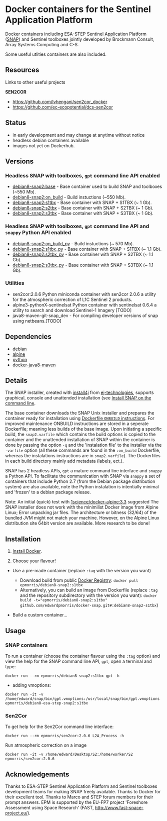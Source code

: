 # Docker containers for the Sentinel Application Platform

Docker containers including ESA-STEP Sentinel Application Platform ([SNAP]( http://step.esa.int/main/toolboxes/snap/)) and Sentinel toolboxes jointly developed by Brockmann Consult, Array Systems Computing and C-S.

Some useful utlities containers are also included.

## Resources
Links to other useful projects

**SEN2COR**
+ https://github.com/lvhengani/sen2cor_docker
+ https://github.com/ec-ecopotential/dcs-sen2cor

## Status
+ in early development and may change at anytime without notice
+ headless debian containers available 
+ images not yet on Dockerhub.

## Versions

### Headless SNAP with toolboxes, `gpt` command line API enabled
+ [debian8-snap2:base]() - Base container used to build SNAP and toolboxes (~550 Mb).
+ [debian8-snap2:on_build]() - Build instuctions (~550 Mb).
+ [debian8-snap2:s1tbx]()  - Base container with SNAP + S1TBX (~ 1 Gb).
+ [debian8-snap2:s2tbx]()  - Base container with SNAP + S2TBX (~ 1 Gb).
+ [debian8-snap2:s3tbx]()  - Base container with SNAP + S3TBX (~ 1 Gb).

### Headless SNAP with toolboxes, `gpt` command line API and `snappy` Python API enabled
+ [debian8-snap2:on_build_py]() - Build instuctions (~ 570 Mb).
+ [debian8-snap2:s1tbx_py]()  - Base container with SNAP + S1TBX (~ 1.1 Gb).
+ [debian8-snap2:s2tbx_py]()  - Base container with SNAP + S2TBX (~ 1.1 Gb).
+ [debian8-snap2:s3tbx_py]()  - Base container with SNAP + S3TBX (~ 1.1 Gb).

### Utilities
+ sen2cor:2.0.6 Python miniconda container with sen2cor 2.0.6 a utility for the atmospheric correction of L1C Sentinel 2 products.
+ alpine3-pythonX-sentinelsat Python container with sentinelsat 0.6.4 a utility to search and download Sentinel-1 Imagery [TODO]
+ java8-maven-git-snap_dev - For compiling developer versions of snap using netbeans.[TODO]

## Dependencies

+ [debian](https://hub.docker.com/_/debian/)
+ [alpine](https://hub.docker.com/_/alpine/)
+ [python](https://hub.docker.com/_/python/)
+ [docker-java8-maven](https://hub.docker.com/r/jamesdbloom/docker-java8-maven/)

## Details
The SNAP installer, created with [install4j](http://www.ej-technologies.com/products/install4j/overview.html) from [ej-technologies](http://www.ej-technologies.com/index.html), supports graphical, console and unattended installation (see [Install SNAP on the command line](https://senbox.atlassian.net/wiki/display/SNAP/Install+SNAP+on+the+command+line). 

The base container downloads the SNAP Unix installer and prepares the container ready for installation using [Dockerfile `ONBUILD` instructions](https://docs.docker.com/engine/reference/builder/#onbuild). For improved maintenance ONBUILD instructions are stored in a seperate Dockerfile; meaning less builds of the base image. Upon initiating a specific build, the `snap2.varfile` which contains the build options is copied to the container and the unattended installation of SNAP within the container is done by passing the option `-q` and the 'instalation file' to the installer via the `-varfile` option (all these commands are found in the `:on_build` Dockerfile, whereas the instalations instructions are in `snap2.varfile`). The Dockerfiles in each build directory mainly add metadata (labels, ect.).

SNAP has 2 headless APIs, `gpt` a mature command line interface and `snappy` a Python API. To facilitate the communication with SNAP via `snappy` a set of containers that include Python 2.7 (from the Debian package distribution system) are also available, note the Python instalation is intentially minimal and 'frozen' to a debian package release. 

Note: An initial (quick) test with [1science/docker-alpine:3.3](https://github.com/1science/docker-alpine) suggested The SNAP installer does not work with the minimilist Docker image from Alpine Linux; Error unpacking jar files. The architecture or bitness (32/64) of the bundled JVM might not match your machine. However, on the Alpine Linux distribution site 64bit version are available. More research to be done! 

## Installation

1.  [Install Docker](https://docs.docker.com/engine/installation/).

1. Choose your flavour!

+ Use a pre-made container (replace `:tag` with the version you want)
    + Download build from public [Docker Registry](https://index.docker.io/): `docker pull epmorris/debian8-snap2:s1tbx`
    + Alternatively, you can build an image from Dockerfile (replace `:tag` and the repository subdirectory with the version you want): `docker build -t="epmorris/debian8-snap2:s1tbx" github.com/edwardpmorris/docker-snap.git#:debian8-snap2-s1tbx`)
 
+ Build a custom container...

## Usage

### SNAP containers
To run a container (choose the container flavour using the `:tag` option) and view the help for the SNAP command line API, `gpt`, open a terminal and type:

```
docker run --rm epmorris/debian8-snap2:s1tbx gpt -h
```

+ adding vmoptions:
```
docker run -it -v /home/edward/snap/bin/gpt.vmoptions:/usr/local/snap/bin/gpt.vmoptions epmorris/debian8-esa-step-snap2:s1tbx
```

### Sen2Cor

To get help for the Sen2Cor command line interface:
```
docker run --rm epmorris/sen2cor:2.0.6 L2A_Process -h
```
Run atmospheric correction on a image

```
docker run -it -v /home/edward/Desktop/S2:/home/worker/S2 epmorris/sen2cor:2.0.6
```


## Acknowledgements
Thanks to ESA-STEP Sentinel Application Platform and Sentinel toolboxes development teams for making SNAP freely available.
Thanks to Docker for their excellent tool.
Thanks to Marco and STEP forum members for their prompt answers.
EPM is supported by the EU-FP7 project 'Foreshore Assessment using Space Research' (FAST, http://www.fast-space-project.eu/).
